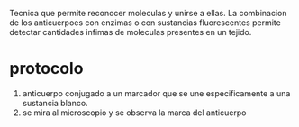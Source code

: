 Tecnica que permite reconocer moleculas y unirse a ellas. La combinacion de los anticuerpoes con enzimas o con sustancias fluorescentes permite detectar cantidades infimas de moleculas presentes en un tejido.

# protocolo
1. anticuerpo conjugado a un marcador que se une especificamente a una sustancia blanco.
2. se mira al microscopio y se observa la marca del anticuerpo